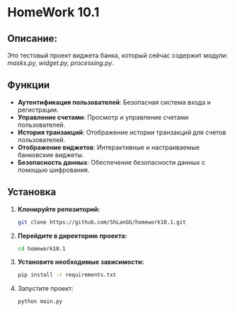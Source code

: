 # HomeWork 10.1
## Описание:
Это тестовый проект виджета банка, который сейчас содержит модули: *masks.py, widget.py, processing.py*.

## Функции

- **Аутентификация пользователей**: Безопасная система входа и регистрации.
- **Управление счетами**: Просмотр и управление счетами пользователей.
- **История транзакций**: Отображение истории транзакций для счетов пользователей.
- **Отображение виджетов**: Интерактивные и настраиваемые банковские виджеты.
- **Безопасность данных**: Обеспечение безопасности данных с помощью шифрования.

## Установка

1. **Клонируйте репозиторий:**
    ```bash
    git clone https://github.com/ShLanGG/homework10.1.git
    ```

2. **Перейдите в директорию проекта:**
    ```bash
    cd homework10.1
    ```

3. **Установите необходимые зависимости:**
    ```bash
    pip install -r requirements.txt
    ```

4. Запустите проект:
   ```bash
   python main.py
   ```
